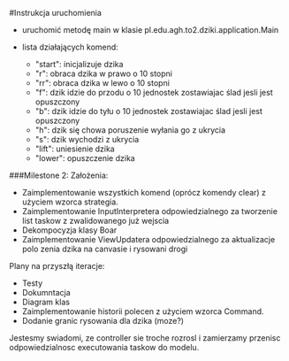 #Instrukcja uruchomienia

* uruchomić metodę main w klasie pl.edu.agh.to2.dziki.application.Main
* lista działających komend:

    * "start": inicjalizuje dzika
    * "r": obraca dzika w prawo o 10 stopni
    * "rr": obraca dzika w lewo o 10 stopni
    * "f": dzik idzie do przodu o 10 jednostek zostawiajac ślad jesli jest opuszczony
    * "b": dzik idzie do tyłu o 10 jednostek zostawiajac ślad jesli jest opuszczony
    * "h": dzik się chowa poruszenie wyłania go z ukrycia
    * "s": dzik wychodzi z ukrycia
    * "lift": uniesienie dzika
    * "lower": opuszczenie dzika


###Milestone 2:
Założenia:
* Zaimplementowanie wszystkich komend (oprócz komendy clear) z użyciem wzorca strategia.
* Zaimplementowanie InputInterpretera odpowiedzialnego za tworzenie list taskow z zwalidowanego już wejscia
* Dekompocyzja klasy Boar
* Zaimplementowanie ViewUpdatera odpowiedzialnego za aktualizacje polo zenia dzika na canvasie i rysowani drogi


Plany na przyszłą iteracje:
 * Testy 
 * Dokumntacja
 * Diagram klas
 * Zaimplementowanie historii polecen z użyciem wzorca Command.
 * Dodanie granic rysowania dla dzika (moze?)
 
Jestesmy swiadomi, ze controller sie troche rozrosl i zamierzamy przenisc 
odpowiedzialnosc executowania taskow do modelu.